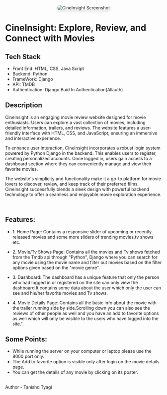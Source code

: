 <!-- Screenshot at the very top -->
<div style="text-align:center; margin-bottom: 20px;">
  <img src="images/screenshot.png" alt="CineInsight Screenshot" style="max-width: 100%; height: auto; border-radius: 10px; box-shadow: 0 4px 8px rgba(0,0,0,0.1);" />
</div>

<h1> CineInsight:  Explore, Review, and Connect with Movies </h1>
<h2>Tech Stack</h2>
<ul>
  <li>Front End: HTML, CSS, Java Script</li>
  <li>Backend: Python</li>
  <li>FrameWork: Django</li>
  <li>API: TMDB</li>
  <li>Authentication: Django Buid In Authentication(Allauth)</li>
</ul>
<h2>Description</h2>
<p>
  CineInsight is an engaging movie review website designed for movie enthusiasts. Users can explore a vast collection of movies, including detailed information,     trailers, and reviews. The website features a user-friendly interface with HTML, CSS, and JavaScript, ensuring an immersive and interactive experience.
</p>
<p>
  To enhance user interaction, CineInsight incorporates a robust login system powered by Python Django in the backend. This enables users to register, creating personalized accounts. Once logged in, users gain access to a dashboard section where they can conveniently manage and view their favorite movies.
</p>
<p>
  The website's simplicity and functionality make it a go-to platform for movie lovers to discover, review, and keep track of their preferred films. CineInsight successfully blends a sleek design with powerful backend technology to offer a seamless and enjoyable movie exploration experience.
</p>
<br>
<h2>Features: </h2>
<ul>
  <li>
    <p>1. Home Page:  Contains a responsive slider of upcoming or recently released movies and some more sliders of trending movies,tv shows etc.</p>
  </li>
  <li>
    <p>2. Movie/Tv Shows Page:  Contains all the movies and Tv shows fetched from the Tmdb api through "Python", Django where you can search for any movie using the movie name and filter out movies based on the filter options given based on the "movie genre".</p>
  </li>
  <li>
    <p>3. Dashboard: The dashboard has a unique feature that only the person who had logged in or registered on the site can only view the dashboard.It contains some data about the user which only the user can see and his/her favorite movies and Tv shows.</p>
  </li>
  <li>
    <p>4. Movie Details Page:  Contains all the basic info about the movie with the trailer running side by side.Scrolling down you can also see the reviews of other people as well and you have an add to favorite options as well which will only be wisible to the users who have logged into the site.".</p>
  </li>
</ul>
<h2>Some Points:</h2>
<ul>
  <li>While running the server on your computer or laptop please use the 8000 port only.</li>
  <li>The Add to favorite option is visible only after login on the movie details page.</li>
  <li>You can get the details of any movie by clicking on its poster.</li>
</ul>
<br>
Author - Tanishq Tyagi
